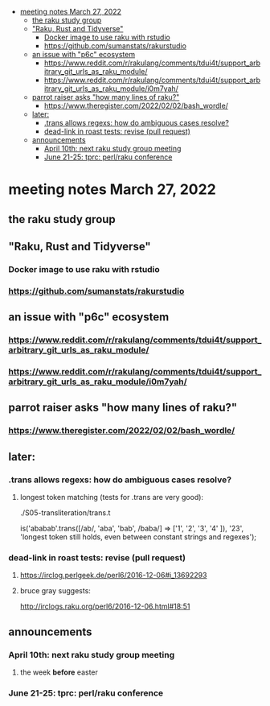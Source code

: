 - [meeting notes March 27, 2022](#orgebadaf7)
  - [the raku study group](#org5e1a027)
  - ["Raku, Rust and Tidyverse"](#orgfb4178f)
    - [Docker image to use raku with rstudio](#orgb044c18)
    - [<https://github.com/sumanstats/rakurstudio>](#orgc38cc49)
  - [an issue with "p6c" ecosystem](#orgf990e0d)
    - [<https://www.reddit.com/r/rakulang/comments/tdui4t/support_arbitrary_git_urls_as_raku_module/>](#orgfeb57c4)
    - [<https://www.reddit.com/r/rakulang/comments/tdui4t/support_arbitrary_git_urls_as_raku_module/i0m7yah/>](#org871fe7c)
  - [parrot raiser asks "how many lines of raku?"](#orgf012cbb)
    - [<https://www.theregister.com/2022/02/02/bash_wordle/>](#org7189047)
  - [later:](#org8c45e12)
    - [.trans allows regexs: how do ambiguous cases resolve?](#orgc2a4b0d)
    - [dead-link in roast tests: revise (pull request)](#org25db93d)
  - [announcements](#orgc706c45)
    - [April 10th: next raku study group meeting](#org1ae39d9)
    - [June 21-25: tprc: perl/raku conference](#orgf81c5f5)


<a id="orgebadaf7"></a>

# meeting notes March 27, 2022


<a id="org5e1a027"></a>

## the raku study group


<a id="orgfb4178f"></a>

## "Raku, Rust and Tidyverse"


<a id="orgb044c18"></a>

### Docker image to use raku with rstudio


<a id="orgc38cc49"></a>

### <https://github.com/sumanstats/rakurstudio>


<a id="orgf990e0d"></a>

## an issue with "p6c" ecosystem


<a id="orgfeb57c4"></a>

### <https://www.reddit.com/r/rakulang/comments/tdui4t/support_arbitrary_git_urls_as_raku_module/>


<a id="org871fe7c"></a>

### <https://www.reddit.com/r/rakulang/comments/tdui4t/support_arbitrary_git_urls_as_raku_module/i0m7yah/>


<a id="orgf012cbb"></a>

## parrot raiser asks "how many lines of raku?"


<a id="org7189047"></a>

### <https://www.theregister.com/2022/02/02/bash_wordle/>


<a id="org8c45e12"></a>

## later:


<a id="orgc2a4b0d"></a>

### .trans allows regexs: how do ambiguous cases resolve?

1.  longest token matching (tests for .trans are very good):

    ./S05-transliteration/trans.t
    
    is('ababab'.trans([/ab/, 'aba', 'bab', /baba/] => ['1', '2', '3', '4' ]), '23', 'longest token still holds, even between constant strings and regexes');


<a id="org25db93d"></a>

### dead-link in roast tests: revise (pull request)

1.  <https://irclog.perlgeek.de/perl6/2016-12-06#i_13692293>

2.  bruce gray suggests:

    <http://irclogs.raku.org/perl6/2016-12-06.html#18:51>


<a id="orgc706c45"></a>

## announcements


<a id="org1ae39d9"></a>

### April 10th: next raku study group meeting

1.  the week **before** easter


<a id="orgf81c5f5"></a>

### June 21-25: tprc: perl/raku conference
